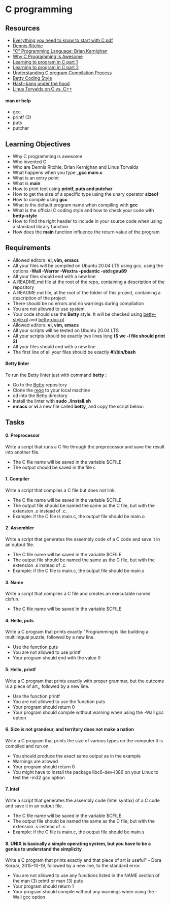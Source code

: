 # C programming
## Resources
* [Everything you need to know to start with C.pdf](https://s3.amazonaws.com/alx-intranet.hbtn.io/uploads/misc/2022/4/e0ccf91eec6b977a9e00ed384dc285df9c2772e3.pdf?X-Amz-Algorithm=AWS4-HMAC-SHA256&X-Amz-Credential=AKIARDDGGGOUSBVO6H7D%2F20230728%2Fus-east-1%2Fs3%2Faws4_request&X-Amz-Date=20230728T062644Z&X-Amz-Expires=86400&X-Amz-SignedHeaders=host&X-Amz-Signature=75908414c505082a6f407ef8d207a05b3095b7f7efb2bd02a96bf2cf5b352f43)
* [Dennis Ritchie](https://en.wikipedia.org/wiki/Dennis_Ritchie)
* [“C” Programming Language: Brian Kernighan](https://www.youtube.com/watch?v=de2Hsvxaf8M)
* [Why C Programming Is Awesome](https://www.youtube.com/watch?v=smGalmxPVYc)
* [Learning to program in C part 1](https://www.youtube.com/watch?v=rk2fK2IIiiQ)
* [Learning to program in C part 2](https://www.youtube.com/watch?v=FwpP_MsZWnU)
* [Understanding C program Compilation Process](https://www.youtube.com/watch?v=VDslRumKvRA)
* [Betty Coding Style](https://github.com/alx-tools/Betty/wiki)
* [Hash-bang under the hood](https://twitter.com/unix_byte/status/1024147947393495040?s=21)
* [Linus Torvalds on C vs. C++](https://harmful.cat-v.org/software/c++/linus)
#### man or help
* gcc
* printf (3)
* puts
* putchar
## Learning Objectives
* Why C programming is awesome
* Who invented C
* Who are Dennis Ritchie, Brian Kernighan and Linus Torvalds
* What happens when you type ___gcc main.c__
* What is an entry point
* What is **main**
* How to print text using __printf, puts and putchar__
* How to get the size of a specific type using the unary operator __sizeof__
* How to compile using __gcc__
* What is the default program name when compiling with __gcc__
* What is the official C coding style and how to check your code with __betty-style__
* How to find the right header to include in your source code when using a standard library function
* How does the **main** function influence the return value of the program

## Requirements 
* Allowed editors: __vi, vim, emacs__
* All your files will be compiled on Ubuntu 20.04 LTS using gcc, using the options __-Wall -Werror -Wextra -pedantic -std=gnu89__
* All your files should end with a new line
* A README.md file at the root of the repo, containing a description of the repository
* A README.md file, at the root of the folder of this project, containing a description of the project
* There should be no errors and no warnings during compilation
* You are not allowed to use system
* Your code should use the **Betty** style. It will be checked using [betty-style.pl](https://github.com/alx-tools/Betty/blob/master/betty-style.pl) and [betty-doc.pl](https://github.com/alx-tools/Betty/blob/master/betty-doc.pl)
* Allowed editors: __vi, vim, emacs__
* All your scripts will be tested on Ubuntu 20.04 LTS
* All your scripts should be exactly two lines long __($ wc -l file should print 2)__
* All your files should end with a new line
* The first line of all your files should be exactly __#!/bin/bash__
#### Betty linter
To run the Betty linter just with command __betty <filename>:__

* Go to the [Betty](https://intranet.alxswe.com/rltoken/QkZtBg3ps5iLBlUdX-CPJQ) repository
* Clone the [repo](https://intranet.alxswe.com/rltoken/QkZtBg3ps5iLBlUdX-CPJQ) to your local machine
* cd into the Betty directory
* Install the linter with __sudo ./install.sh__
* __emacs__ or **vi** a new file called **betty**, and copy the script below:
## Tasks
#### 0. Preprocessor
Write a script that runs a C file through the preprocessor and save the result into another file.

* The C file name will be saved in the variable $CFILE
* The output should be saved in the file c
#### 1. Compiler
Write a script that compiles a C file but does not link.

* The C file name will be saved in the variable $CFILE
* The output file should be named the same as the C file, but with the extension .o instead of .c.
* Example: if the C file is main.c, the output file should be main.o
#### 2. Assembler
Write a script that generates the assembly code of a C code and save it in an output file.

* The C file name will be saved in the variable $CFILE
* The output file should be named the same as the C file, but with the extension .s instead of .c.
* Example: if the C file is main.c, the output file should be main.s
#### 3. Name
Write a script that compiles a C file and creates an executable named cisfun.

* The C file name will be saved in the variable $CFILE
#### 4. Hello, puts
Write a C program that prints exactly "Programming is like building a multilingual puzzle, followed by a new line.

* Use the function puts
* You are not allowed to use printf
* Your program should end with the value 0
#### 5. Hello, printf
Write a C program that prints exactly with proper grammar, but the outcome is a piece of art,, followed by a new line.

* Use the function printf
* You are not allowed to use the function puts
* Your program should return 0
* Your program should compile without warning when using the -Wall gcc option
#### 6. Size is not grandeur, and territory does not make a nation
Write a C program that prints the size of various types on the computer it is compiled and run on.

* You should produce the exact same output as in the example
* Warnings are allowed
* Your program should return 0
* You might have to install the package libc6-dev-i386 on your Linux to test the -m32 gcc option

#### 7. Intel
Write a script that generates the assembly code (Intel syntax) of a C code and save it in an output file.

* The C file name will be saved in the variable $CFILE.
* The output file should be named the same as the C file, but with the extension .s instead of .c.
* Example: if the C file is main.c, the output file should be main.s
#### 8. UNIX is basically a simple operating system, but you have to be a genius to understand the simplicity
Write a C program that prints exactly and that piece of art is useful" - Dora Korpar, 2015-10-19, followed by a new line, to the standard error.

* You are not allowed to use any functions listed in the NAME section of the man (3) printf or man (3) puts
* Your program should return 1
* Your program should compile without any warnings when using the -Wall gcc option
#### 
